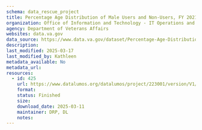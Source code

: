 ```yaml
---
schema: data_rescue_project 
title: Percentage Age Distribution of Male Users and Non-Users, FY 2021
organization: Office of Information and Technology - IT Operations and Services (ITOPS)
agency: Department of Veterans Affairs
websites: data.va.gov
data_source: https://www.data.va.gov/dataset/Percentage-Age-Distribution-of-Male-Users-and-Non-/884f-4qhn
description: 
last_modified: 2025-03-17
last_modified_by: Kathleen
metadata_available: No
metadata_url: 
resources:
  - id: 425
    url: https://www.datalumos.org/datalumos/project/223001/version/V1/view
    format: 
    status: Finished
    size: 
    download_date: 2025-03-11
    maintainer: DRP, DL
    notes: 
---
```

